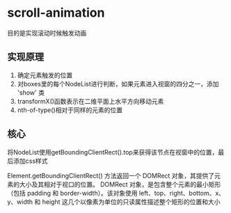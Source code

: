 # scroll-animation
目的是实现滚动时候触发动画

## 实现原理
1. 确定元素触发的位置
2. 对boxes里的每个NodeList进行判断，如果元素进入视窗的四分之一，添加 'show' 类
3. transformX()函数表示在二维平面上水平方向移动元素
4. nth-of-type()相对于同样的元素的位置



## 核心
将NodeList使用getBoundingClientRect().top来获得该节点在视窗中的位置，最后添加css样式

Element.getBoundingClientRect() 方法返回一个 DOMRect 对象，其提供了元素的大小及其相对于视口的位置。 DOMRect 对象，是包含整个元素的最小矩形（包括 padding 和 border-width）。该对象使用 left、top、right、bottom、x、y、width 和 height 这几个以像素为单位的只读属性描述整个矩形的位置和大小
